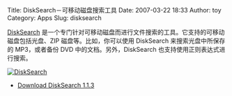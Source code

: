Title: DiskSearch－可移动磁盘搜索工具
Date: 2007-03-22 18:33
Author: toy
Category: Apps
Slug: disksearch

[DiskSearch](http://disksearch.sourceforge.net/)
是一个专门针对可移动磁盘而进行文件搜索的工具。它支持的可移动磁盘包括光盘、ZIP
磁盘等。比如，你可以使用 DiskSearch 来搜索光盘中所保存的 MP3，或者备份
DVD 中的文档。另外，DiskSearch 也支持使用正则表达式进行搜索。

[![DiskSearch](http://i.linuxtoy.org/i/2007/03/disksearch_s.png)](http://i.linuxtoy.org/i/2007/03/disksearch.png)

- [Download DiskSearch
1.1.3](http://sourceforge.net/project/showfiles.php?group_id=118922)
